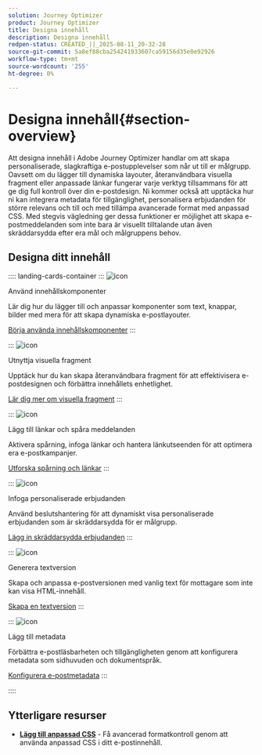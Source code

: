 ```yaml
---
solution: Journey Optimizer
product: Journey Optimizer
title: Designa innehåll
description: Designa innehåll
redpen-status: CREATED_||_2025-08-11_20-32-28
source-git-commit: 5a8ef88cba254241933607ca59156d35e0e92926
workflow-type: tm+mt
source-wordcount: '255'
ht-degree: 0%

---
```



# Designa innehåll{#section-overview}

Att designa innehåll i Adobe Journey Optimizer handlar om att skapa personaliserade, slagkraftiga e-postupplevelser som når ut till er målgrupp. Oavsett om du lägger till dynamiska layouter, återanvändbara visuella fragment eller anpassade länkar fungerar varje verktyg tillsammans för att ge dig full kontroll över din e-postdesign. Ni kommer också att upptäcka hur ni kan integrera metadata för tillgänglighet, personalisera erbjudanden för större relevans och till och med tillämpa avancerade format med anpassad CSS. Med stegvis vägledning ger dessa funktioner er möjlighet att skapa e-postmeddelanden som inte bara är visuellt tilltalande utan även skräddarsydda efter era mål och målgruppens behov.

## Designa ditt innehåll

:::: landing-cards-container
:::
![icon](https://cdn.experienceleague.adobe.com/icons/puzzle-piece.svg)

Använd innehållskomponenter

Lär dig hur du lägger till och anpassar komponenter som text, knappar, bilder med mera för att skapa dynamiska e-postlayouter.

[Börja använda innehållskomponenter](../using/email/content-components.md)
:::

:::
![icon](https://cdn.experienceleague.adobe.com/icons/layer-group.svg)

Utnyttja visuella fragment

Upptäck hur du kan skapa återanvändbara fragment för att effektivisera e-postdesignen och förbättra innehållets enhetlighet.

[Lär dig mer om visuella fragment](../using/email/use-visual-fragments.md)
:::

:::
![icon](https://cdn.experienceleague.adobe.com/icons/chart-line.svg)

Lägg till länkar och spåra meddelanden

Aktivera spårning, infoga länkar och hantera länkutseenden för att optimera era e-postkampanjer.

[Utforska spårning och länkar](../using/email/message-tracking.md)
:::

:::
![icon](https://cdn.experienceleague.adobe.com/icons/bullseye.svg)

Infoga personaliserade erbjudanden

Använd beslutshantering för att dynamiskt visa personaliserade erbjudanden som är skräddarsydda för er målgrupp.

[Lägg in skräddarsydda erbjudanden](../using/email/add-offers-email.md)
:::

:::
![icon](https://cdn.experienceleague.adobe.com/icons/file-alt.svg)

Generera textversion

Skapa och anpassa e-postversionen med vanlig text för mottagare som inte kan visa HTML-innehåll.

[Skapa en textversion](../using/email/text-version-email.md)
:::

:::
![icon](https://cdn.experienceleague.adobe.com/icons/gear.svg)

Lägg till metadata

Förbättra e-postläsbarheten och tillgängligheten genom att konfigurera metadata som sidhuvuden och dokumentspråk.

[Konfigurera e-postmetadata](../using/email/email-metadata.md)
:::

::::


## Ytterligare resurser

- **[Lägg till anpassad CSS](../using/email/custom-css.md)** - Få avancerad formatkontroll genom att använda anpassad CSS i ditt e-postinnehåll.
